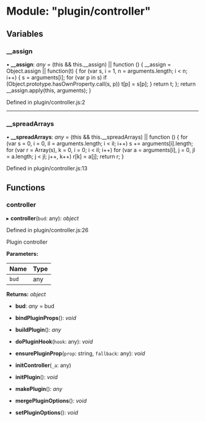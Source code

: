 # Module: "plugin/controller"

## Variables

###  __assign

• **__assign**: *any* = (this && this.__assign) || function () {
    __assign = Object.assign || function(t) {
        for (var s, i = 1, n = arguments.length; i < n; i++) {
            s = arguments[i];
            for (var p in s) if (Object.prototype.hasOwnProperty.call(s, p))
                t[p] = s[p];
        }
        return t;
    };
    return __assign.apply(this, arguments);
}

Defined in plugin/controller.js:2

___

###  __spreadArrays

• **__spreadArrays**: *any* = (this && this.__spreadArrays) || function () {
    for (var s = 0, i = 0, il = arguments.length; i < il; i++) s += arguments[i].length;
    for (var r = Array(s), k = 0, i = 0; i < il; i++)
        for (var a = arguments[i], j = 0, jl = a.length; j < jl; j++, k++)
            r[k] = a[j];
    return r;
}

Defined in plugin/controller.js:13

## Functions

###  controller

▸ **controller**(`bud`: any): *object*

Defined in plugin/controller.js:26

Plugin controller

**Parameters:**

Name | Type |
------ | ------ |
`bud` | any |

**Returns:** *object*

* **bud**: *any* = bud

* **bindPluginProps**(): *void*

* **buildPlugin**(): *any*

* **doPluginHook**(`hook`: any): *void*

* **ensurePluginProp**(`prop`: string, `fallback`: any): *void*

* **initController**(`_a`: any)

* **initPlugin**(): *void*

* **makePlugin**(): *any*

* **mergePluginOptions**(): *void*

* **setPluginOptions**(): *void*
